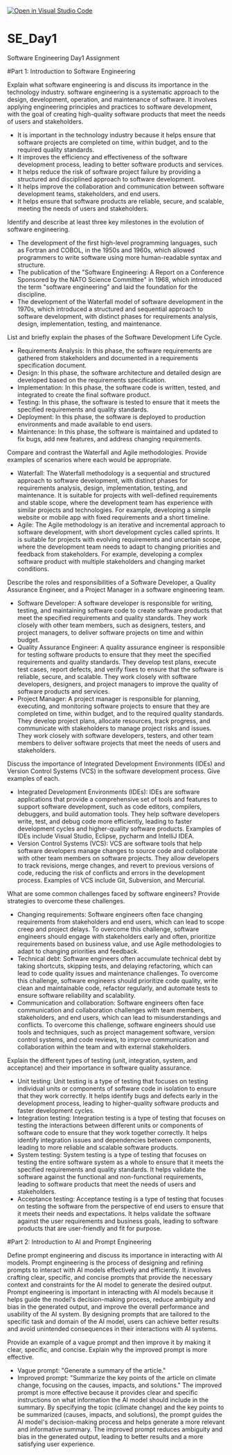 [![Open in Visual Studio Code](https://classroom.github.com/assets/open-in-vscode-2e0aaae1b6195c2367325f4f02e2d04e9abb55f0b24a779b69b11b9e10269abc.svg)](https://classroom.github.com/online_ide?assignment_repo_id=15563518&assignment_repo_type=AssignmentRepo)
# SE_Day1
Software Engineering Day1 Assignment

#Part 1: Introduction to Software Engineering

Explain what software engineering is and discuss its importance in the technology industry.
software engineering is a systematic approach to the design, development, operation, and maintenance of software. It involves applying engineering principles and practices to software development, with the goal of creating high-quality software products that meet the needs of users and stakeholders.
- It is important in the technology industry because it helps ensure that software projects are completed on time, within budget, and to the required quality standards.
- It improves the efficiency and effectiveness of the software development process, leading to better software products and services.
- It helps reduce the risk of software project failure by providing a structured and disciplined approach to software development.
- It helps improve the collaboration and communication between software development teams, stakeholders, and end users.
- It helps ensure that software products are reliable, secure, and scalable, meeting the needs of users and stakeholders.

Identify and describe at least three key milestones in the evolution of software engineering.
- The development of the first high-level programming languages, such as Fortran and COBOL, in the 1950s and 1960s, which allowed programmers to write software using more human-readable syntax and structure.
- The publication of the "Software Engineering: A Report on a Conference Sponsored by the NATO Science Committee" in 1968, which introduced the term "software engineering" and laid the foundation for the discipline.
- The development of the Waterfall model of software development in the 1970s, which introduced a structured and sequential approach to software development, with distinct phases for requirements analysis, design, implementation, testing, and maintenance.

List and briefly explain the phases of the Software Development Life Cycle.
- Requirements Analysis: In this phase, the software requirements are gathered from stakeholders and documented in a requirements specification document.
- Design: In this phase, the software architecture and detailed design are developed based on the requirements specification.
- Implementation: In this phase, the software code is written, tested, and integrated to create the final software product.
- Testing: In this phase, the software is tested to ensure that it meets the specified requirements and quality standards.
- Deployment: In this phase, the software is deployed to production environments and made available to end users.
- Maintenance: In this phase, the software is maintained and updated to fix bugs, add new features, and address changing requirements.

Compare and contrast the Waterfall and Agile methodologies. Provide examples of scenarios where each would be appropriate.
- Waterfall: The Waterfall methodology is a sequential and structured approach to software development, with distinct phases for requirements analysis, design, implementation, testing, and maintenance. It is suitable for projects with well-defined requirements and stable scope, where the development team has experience with similar projects and technologies. For example, developing a simple website or mobile app with fixed requirements and a short timeline.
- Agile: The Agile methodology is an iterative and incremental approach to software development, with short development cycles called sprints. It is suitable for projects with evolving requirements and uncertain scope, where the development team needs to adapt to changing priorities and feedback from stakeholders. For example, developing a complex software product with multiple stakeholders and changing market conditions.

Describe the roles and responsibilities of a Software Developer, a Quality Assurance Engineer, and a Project Manager in a software engineering team.
- Software Developer: A software developer is responsible for writing, testing, and maintaining software code to create software products that meet the specified requirements and quality standards. They work closely with other team members, such as designers, testers, and project managers, to deliver software projects on time and within budget.
- Quality Assurance Engineer: A quality assurance engineer is responsible for testing software products to ensure that they meet the specified requirements and quality standards. They develop test plans, execute test cases, report defects, and verify fixes to ensure that the software is reliable, secure, and scalable. They work closely with software developers, designers, and project managers to improve the quality of software products and services.
- Project Manager: A project manager is responsible for planning, executing, and monitoring software projects to ensure that they are completed on time, within budget, and to the required quality standards. They develop project plans, allocate resources, track progress, and communicate with stakeholders to manage project risks and issues. They work closely with software developers, testers, and other team members to deliver software projects that meet the needs of users and stakeholders.

Discuss the importance of Integrated Development Environments (IDEs) and Version Control Systems (VCS) in the software development process. Give examples of each.
- Integrated Development Environments (IDEs): IDEs are software applications that provide a comprehensive set of tools and features to support software development, such as code editors, compilers, debuggers, and build automation tools. They help software developers write, test, and debug code more efficiently, leading to faster development cycles and higher-quality software products. Examples of IDEs include Visual Studio, Eclipse, pycharm and IntelliJ IDEA.
- Version Control Systems (VCS): VCS are software tools that help software developers manage changes to source code and collaborate with other team members on software projects. They allow developers to track revisions, merge changes, and revert to previous versions of code, reducing the risk of conflicts and errors in the development process. Examples of VCS include Git, Subversion, and Mercurial.

What are some common challenges faced by software engineers? Provide strategies to overcome these challenges.
- Changing requirements: Software engineers often face changing requirements from stakeholders and end users, which can lead to scope creep and project delays. To overcome this challenge, software engineers should engage with stakeholders early and often, prioritize requirements based on business value, and use Agile methodologies to adapt to changing priorities and feedback.
- Technical debt: Software engineers often accumulate technical debt by taking shortcuts, skipping tests, and delaying refactoring, which can lead to code quality issues and maintenance challenges. To overcome this challenge, software engineers should prioritize code quality, write clean and maintainable code, refactor regularly, and automate tests to ensure software reliability and scalability.
- Communication and collaboration: Software engineers often face communication and collaboration challenges with team members, stakeholders, and end users, which can lead to misunderstandings and conflicts. To overcome this challenge, software engineers should use tools and techniques, such as project management software, version control systems, and code reviews, to improve communication and collaboration within the team and with external stakeholders.

Explain the different types of testing (unit, integration, system, and acceptance) and their importance in software quality assurance.
- Unit testing: Unit testing is a type of testing that focuses on testing individual units or components of software code in isolation to ensure that they work correctly. It helps identify bugs and defects early in the development process, leading to higher-quality software products and faster development cycles.
- Integration testing: Integration testing is a type of testing that focuses on testing the interactions between different units or components of software code to ensure that they work together correctly. It helps identify integration issues and dependencies between components, leading to more reliable and scalable software products.
- System testing: System testing is a type of testing that focuses on testing the entire software system as a whole to ensure that it meets the specified requirements and quality standards. It helps validate the software against the functional and non-functional requirements, leading to software products that meet the needs of users and stakeholders.
- Acceptance testing: Acceptance testing is a type of testing that focuses on testing the software from the perspective of end users to ensure that it meets their needs and expectations. It helps validate the software against the user requirements and business goals, leading to software products that are user-friendly and fit for purpose.

#Part 2: Introduction to AI and Prompt Engineering

Define prompt engineering and discuss its importance in interacting with AI models.
Prompt engineering is the process of designing and refining prompts to interact with AI models effectively and efficiently. It involves crafting clear, specific, and concise prompts that provide the necessary context and constraints for the AI model to generate the desired output. Prompt engineering is important in interacting with AI models because it helps guide the model's decision-making process, reduce ambiguity and bias in the generated output, and improve the overall performance and usability of the AI system. By designing prompts that are tailored to the specific task and domain of the AI model, users can achieve better results and avoid unintended consequences in their interactions with AI systems.

Provide an example of a vague prompt and then improve it by making it clear, specific, and concise. Explain why the improved prompt is more effective.
- Vague prompt: "Generate a summary of the article."
- Improved prompt: "Summarize the key points of the article on climate change, focusing on the causes, impacts, and solutions."
The improved prompt is more effective because it provides clear and specific instructions on what information the AI model should include in the summary. By specifying the topic (climate change) and the key points to be summarized (causes, impacts, and solutions), the prompt guides the AI model's decision-making process and helps generate a more relevant and informative summary. The improved prompt reduces ambiguity and bias in the generated output, leading to better results and a more satisfying user experience.